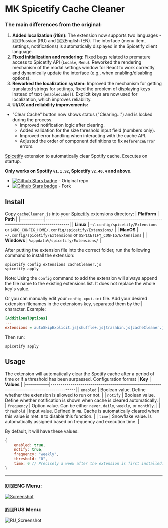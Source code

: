 # MK Spicetify Cache Cleaner

### The main differences from the original:

1.  **Added localization (i18n):** The extension now supports two languages - 🇷🇺Russian (RU) and 🇺🇸English (EN). The interface (menu item, settings, notifications) is automatically displayed in the Spicetify client language.
2.  **Fixed initialization and rendering:** Fixed bugs related to premature access to Spicetify API (`Locale`, `Menu`). Reworked the rendering mechanism of the modal settings window for React to work correctly and dynamically update the interface (e.g., when enabling/disabling options).
3.  **Reworked the localization system:** Improved the mechanism for getting translated strings for settings, fixed the problem of displaying keys instead of text (`enabledLabel`). Explicit keys are now used for localization, which improves reliability.
4.  **UI/UX and reliability improvements:**
 * "Clear Cache" button now shows status ("Clearing...") and is locked during the process.
    * Improved notification logic after clearing.
    * Added validation for the size threshold input field (numbers only).
    * Improved error handling when interacting with the cache API.
    * Adjusted the order of component definitions to fix `ReferenceError` errors.

[Spicetify](https://github.com/spicetify/spicetify-cli) extension to automatically clear Spotify cache.
Executes on startup.

**Only works on Spotify `v1.1.92`, Spicetify `v2.40.4` and above.**

- [![Github Stars badge](https://img.shields.io/github/stars/kyrie25/Spicetify-Cache-Cleaner?logo=github&style=social)](https://github.com/kyrie25/Spicetify-Cache-Cleaner) - Original repo
- [![Github Stars badge](https://img.shields.io/github/stars/MKultra6969/Spicetify-Cache-Cleaner?logo=github&style=social)](https://github.com/MKultra6969/Spicetify-Cache-Cleaner) - Fork

## Install

Copy `cacheCleaner.js` into your [Spicetify](https://github.com/spicetify/spicetify-cli) extensions directory:
| **Platform** | **Path** |
|------------|------------------------------------------------------------------------------------------|
| **Linux** | `~/.config/spicetify/Extensions` or `$XDG_CONFIG_HOME/.config/spicetify/Extensions/` |
| **MacOS** | `~/.config/spicetify/Extensions` or `$SPICETIFY_CONFIG/Extensions` |
| **Windows** | `%appdata%/spicetify/Extensions/` |

After putting the extension file into the correct folder, run the following command to install the extension:

```
spicetify config extensions cacheCleaner.js
spicetify apply
```

Note: Using the `config` command to add the extension will always append the file name to the existing extensions list. It does not replace the whole key's value.

Or you can manually edit your `config-xpui.ini` file. Add your desired extension filenames in the extensions key, separated them by the | character.
Example:

```ini
[AdditionalOptions]
...
extensions = autoSkipExplicit.js|shuffle+.js|trashbin.js|cacheCleaner.js
```

Then run:

```
spicetify apply
```

## Usage

The extension will automatically clear the Spotify cache after a period of time or if a threshold has been surpassed.
Configuration format
| **Key** | **Values** |
|------------|------------------------------------------------------------------------------------------|
| `enabled` | Boolean value. Define whether the extension is allowed to run or not. |
| `notify` | Boolean value. Define whether notification is shown when cache is cleared automatically. |
| `frequency` | Option value. Can be either `never`, `daily`, `weekly`, or `monthly`. |
| `threshold` | Input value. Defined in `MB`. Cache is automatically cleared when this value is met. `0` to disable this function. |
| `time` | Snowflake value. Is automatically assigned based on frequency and execution time. |

By default, it will have these values:

```js
{
    enabled: true,
    notify: true,
    frequency: "weekly",
    threshold: "0",
    time: 0 // Precisely a week after the extension is first installed.
}
```
-------
### **🇺🇸ENG Menu:**
[![Screenshot](screenshot.png)](https://raw.githubusercontent.com/kyrie25/Spicetify-Cache-Cleaner/main/screenshot.png)
### **🇷🇺RUS Menu:**
![RU_Screenshot](https://github.com/user-attachments/assets/05378cb7-7715-48fc-8266-8b51e0d18267)


